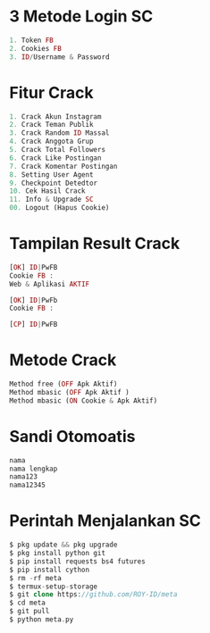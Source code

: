 # 3 Metode Login SC
````php
1. Token FB
2. Cookies FB
3. ID/Username & Password
````
# Fitur Crack
````php
1. Crack Akun Instagram
2. Crack Teman Publik
3. Crack Random ID Massal
4. Crack Anggota Grup
5. Crack Total Followers
6. Crack Like Postingan
7. Crack Komentar Postingan
8. Setting User Agent
9. Checkpoint Detedtor
10. Cek Hasil Crack
11. Info & Upgrade SC
00. Logout (Hapus Cookie)
````
# Tampilan Result Crack
````php
[OK] ID|PwFB
Cookie FB : 
Web & Aplikasi AKTIF

[OK] ID|PwFb
Cookie FB :

[CP] ID|PwFB
````
# Metode Crack
````php
Method free (OFF Apk Aktif)
Method mbasic (OFF Apk Aktif )
Method mbasic (ON Cookie & Apk Aktif)
````
# Sandi Otomoatis
````php
nama
nama lengkap
nama123
nama12345
````
# Perintah Menjalankan SC
````php
$ pkg update && pkg upgrade
$ pkg install python git
$ pip install requests bs4 futures
$ pip install cython
$ rm -rf meta
$ termux-setup-storage
$ git clone https://github.com/ROY-ID/meta
$ cd meta
$ git pull
$ python meta.py
````
